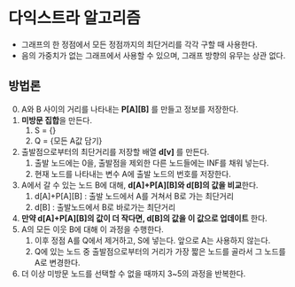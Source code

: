 # 다익스트라 알고리즘

* 그래프의 한 정점에서 모든 정점까지의 최단거리를 각각 구할 때 사용한다.
* 음의 가중치가 없는 그래프에서 사용할 수 있으며, 그래프 방향의 유무는 상관 없다.

## 방법론

0. A와 B 사이의 거리를 나타내는 **P[A][B]** 를 만들고 정보를 저장한다.
1. **미방문 집합**을 만든다.
	1. S = {}
	2. Q = {모든 A값 담기}
2. 출발점으로부터의 최단거리를 저장할 배열 **d[v]** 를 만든다.
	1. 출발 노드에는 0을, 출발점을 제외한 다른 노드들에는 INF를 채워 넣는다.
	2. 현재 노드를 나타내는 변수 A에 출발 노드의 번호를 저장한다.
3. A에서 갈 수 있는 노드 B에 대해, **d[A]+P[A][B]와 d[B]의 값을 비교**한다.
	1. d[A]+P[A][B] : 출발 노드에서 A를 거쳐서 B로 가는 최단거리
	2. d[B] : 출발노드에서 B로 바로가는 최단거리
4. **만약 d[A]+P[A][B]의 값이 더 작다면, d[B]의 값을 이 값으로 업데이트** 한다.
5. A의 모든 이웃 B에 대해 이 과정을 수행한다.
	1. 이후 정점 A를 Q에서 제거하고, S에 넣는다. 앞으로 A는 사용하지 않는다.
	2. Q에 있는 노드 중 출발점으로부터의 거리가 가장 짧은 노드를 골라서 그 노드를 A로 변경한다.
6. 더 이상 미방문 노드를 선택할 수 없을 때까지 3~5의 과정을 반복한다.